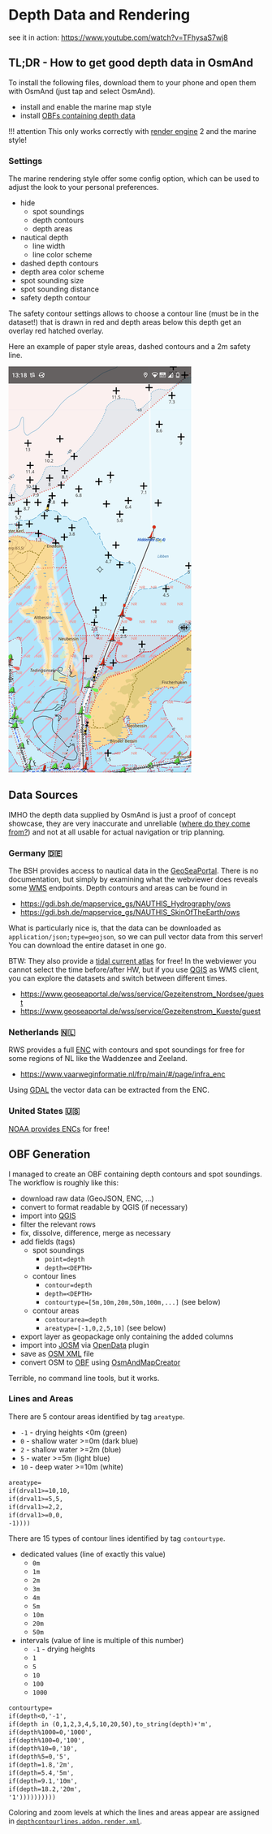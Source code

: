 # Depth Data and Rendering

see it in action: <https://www.youtube.com/watch?v=TFhysaS7wj8>

## TL;DR - How to get good depth data in OsmAnd

To install the following files, download them to your phone and open them with OsmAnd (just tap and select OsmAnd).

- install and enable the marine map style
- install [OBFs containing depth data](index.md#vector-charts)

!!! attention 
    This only works correctly with [render engine](https://osmand.net/docs/user/personal/global-settings/#map-rendering-engine) 2 and the marine style!

### Settings

The marine rendering style offer some config option, which can be used to adjust the look to your personal preferences.

- hide
    - spot soundings
    - depth contours
    - depth areas
- nautical depth
    - line width
    - line color scheme
- dashed depth contours
- depth area color scheme
- spot sounding size
- spot sounding distance
- safety depth contour

The safety contour settings allows to choose a contour line (must be in the dataset!) that is drawn in red and depth areas below this depth get an overlay red hatched overlay.

Here an example of paper style areas, dashed contours and a 2m safety line.

![depth rendering](img2/depth.png)

## Data Sources

IMHO the depth data supplied by OsmAnd is just a proof of concept showcase, they are very inaccurate and unreliable ([where do they come from?](https://github.com/osmandapp/OsmAnd/discussions/12502)) and not at all usable for actual navigation or trip planning.

### Germany 🇩🇪

The BSH provides access to nautical data in the [GeoSeaPortal](https://www.bsh.de/EN/DATA/GeoSeaPortal/geoseaportal_node.html). There is no documentation, but simply by examining what the webviewer does reveals some [WMS](https://en.wikipedia.org/wiki/Web_Map_Service) endpoints. Depth contours and areas can be found in

- https://gdi.bsh.de/mapservice_gs/NAUTHIS_Hydrography/ows
- https://gdi.bsh.de/mapservice_gs/NAUTHIS_SkinOfTheEarth/ows

What is particularly nice is, that the data can be downloaded as `application/json;type=geojson`, so we can pull vector data from this server! You can download the entire dataset in one go.

BTW: They also provide a [tidal current atlas](https://www.geoseaportal.de/mapapps/resources/apps/gezeitenstromatlas) for free! In the webviewer you cannot select the time before/after HW, but if you use [QGIS](https://www.qgis.org/) as WMS client, you can explore the datasets and switch between different times.

- https://www.geoseaportal.de/wss/service/Gezeitenstrom_Nordsee/guest
- https://www.geoseaportal.de/wss/service/Gezeitenstrom_Kueste/guest

### Netherlands 🇳🇱

RWS provides a full [ENC](https://en.wikipedia.org/wiki/Electronic_navigational_chart) with contours and spot soundings for free for some regions of NL like the Waddenzee and Zeeland.

- https://www.vaarweginformatie.nl/frp/main/#/page/infra_enc

Using [GDAL](https://gdal.org/programs/ogr2ogr.html) the vector data can be extracted from the ENC.

### United States 🇺🇸

[NOAA provides ENCs](https://charts.noaa.gov/ENCs/ENCs.shtml) for free!

## OBF Generation

I managed to create an OBF containing depth contours and spot soundings. The workflow is roughly like this:

- download raw data (GeoJSON, ENC, ...)
- convert to format readable by QGIS (if necessary)
- import into [QGIS](https://www.qgis.org/)
- filter the relevant rows
- fix, dissolve, difference, merge as necessary
- add fields (tags)
    - spot soundings
        - `point=depth`
        - `depth=<DEPTH>`
    - contour lines
        - `contour=depth`
        - `depth=<DEPTH>`
        - `contourtype=[5m,10m,20m,50m,100m,...]` (see below)
    - contour areas
        - `contourarea=depth`
        - `areatype=[-1,0,2,5,10]` (see below)
- export layer as geopackage only containing the added columns
- import into [JOSM](https://josm.openstreetmap.de/) via [OpenData](https://wiki.openstreetmap.org/wiki/JOSM/Plugins/OpenData) plugin
- save as [OSM XML](https://wiki.openstreetmap.org/wiki/OSM_XML) file
- convert OSM to [OBF](https://osmand.net/docs/technical/osmand-file-formats/osmand-obf/) using [OsmAndMapCreator](https://osmand.net/docs/versions/map-creator/)

Terrible, no command line tools, but it works.

### Lines and Areas

There are 5 contour areas identified by tag `areatype`.

- `-1` - drying heights <0m (green)
- `0` - shallow water >=0m (dark blue)
- `2` - shallow water >=2m (blue)
- `5` - water >=5m (light blue)
- `10` - deep water >=10m (white)

```
areatype=
if(drval1>=10,10,
if(drval1>=5,5,
if(drval1>=2,2,
if(drval1>=0,0,
-1))))
```

There are 15 types of contour lines identified by tag `contourtype`.

- dedicated values (line of exactly this value)
    - `0m`
    - `1m`
    - `2m`
    - `3m`
    - `4m`
    - `5m`
    - `10m`
    - `20m`
    - `50m`
- intervals (value of line is multiple of this number)
    - `-1` - drying heights
    - `1`
    - `5`
    - `10`
    - `100` 
    - `1000` 

```
contourtype=
if(depth<0,'-1',
if(depth in (0,1,2,3,4,5,10,20,50),to_string(depth)+'m',
if(depth%1000=0,'1000',
if(depth%100=0,'100',
if(depth%10=0,'10',
if(depth%5=0,'5',
if(depth=1.8,'2m',
if(depth=5.4,'5m',
if(depth=9.1,'10m',
if(depth=18.2,'20m',
'1'))))))))))
```

Coloring and zoom levels at which the lines and areas appear are assigned in [`depthcontourlines.addon.render.xml`](depthcontourlines.addon.render.xml).
